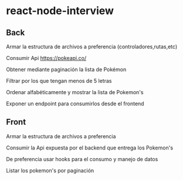 # react-node-interview

## Back
Armar la estructura de archivos a preferencia (controladores,rutas,etc)

Consumir Api https://pokeapi.co/

Obtener mediante paginación la lista de Pokémon

Filtrar por los que tengan menos de 5 letras 

Ordenar alfabéticamente y mostrar la lista de Pokemon's 

Exponer un endpoint para consumirlos desde el frontend

## Front

Armar la estructura de archivos a preferencia 

Consumir la Api expuesta por el backend que entrega los Pokemon's

De preferencia usar hooks para el consumo y manejo de datos

Listar los pokemon's por paginación


  
